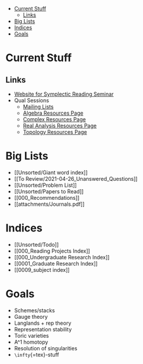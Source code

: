 -   [Current Stuff](#current-stuff)
    -   [Links](#links)
-   [Big Lists](#big-lists)
-   [Indices](#indices)
-   [Goals](#goals)














# Current Stuff

## Links

-   [Website for Symplectic Reading Seminar](https://www.notion.so/Symplectic-Reading-Seminar-UGA-Summer-2021-1a2410e895014c82ae5b26c3550ad09f)
-   Qual Sessions
    -   [Mailing Lists](https://groups.google.com/my-groups)
    -   [Algebra Resources Page](https://www.notion.so/Algebra-f8bd3fa707d94fa2a201232deb193f9f)
    -   [Complex Resources Page](https://www.notion.so/Complex-Analysis-3ca8032a73fc4366836a9f5085f5e601)
    -   [Real Analysis Resources Page](https://www.notion.so/Real-Analysis-dd4bea135ffe40d68087500c77c1cb10)
    -   [Topology Resources Page](https://www.notion.so/Topology-956635f7ae6a4a7bbccbfb44609340fc)

# Big Lists

-   \[\[Unsorted/Giant word index\]\]
-   \[\[To Review/2021-04-26_Unanswered_Questions\]\]
-   \[\[Unsorted/Problem List\]\]
-   \[\[Unsorted/Papers to Read\]\]
-   \[\[000_Recommendations\]\]
-   \[\[attachments/Journals.pdf\]\]

# Indices

-   \[\[Unsorted/Todo\]\]
-   \[\[000_Reading Projects Index\]\]
-   \[\[000_Undergraduate Research Index\]\]
-   \[\[0001_Graduate Research Index\]\]
-   \[\[0009_subject index\]\]

# Goals

-   Schemes/stacks
-   Gauge theory
-   Langlands + rep theory
-   Representation stability
-   Toric varieties
-   A\^1 homotopy
-   Resolution of singularities
-   `\infty`{=tex}-stuff

